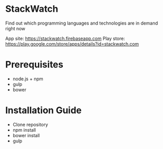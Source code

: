 # StackWatch
Find out which programming languages and technologies are in demand right now

App site: https://stackwatch.firebaseapp.com 
Play store: https://play.google.com/store/apps/details?id=stackwatch.com

# Prerequisites
* node.js + npm
* gulp
* bower

# Installation Guide
* Clone repository
* npm install
* bower install
* gulp

